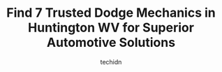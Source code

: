 ---
layout: ampstory
image: https://images.unsplash.com/photo-1623261788328-cf730e9f2667?ixlib=rb-4.0.3&ixid=MnwxMjA3fDB8MHxwaG90by1wYWdlfHx8fGVufDB8fHx8&auto=format&fit=crop&w=640&h=853&q=80
author: techidn
featured: false
description: Searching for the finest Dodge Mechanic in Huntington WV, USA? Look no further than the 7 best Dodge Mechanic in the area, where youll find a team of highly qualified professionals ready to
title: Find 7 Trusted Dodge Mechanics in Huntington WV for Superior Automotive Solutions
cover:
   title: Find 7 Trusted Dodge Mechanics in Huntington WV for Superior Automotive Solutions
   subtitle: Rickpate
   background: https://images.unsplash.com/photo-1623261788328-cf730e9f2667?ixlib=rb-4.0.3&ixid=MnwxMjA3fDB8MHxwaG90by1wYWdlfHx8fGVufDB8fHx8&auto=format&fit=crop&w=640&h=853&q=80

pages: 
 - layout: thirds
   top: <h1>#1 Moses Auto Group</h1>
   bottom: "<p>Friendly service and very professional and knowledgeable. Great mechanics. Always do an excellent job.</p>"
   background: https://www.knot35.com/toplist/wp-content/uploads/2023/06/best-dodge-mechanic-1-in-huntington-wv-1685836427.jpeg
   backgroundblur: true
 - layout: thirds
   top: <h1>#2 Car Stuff</h1>
   bottom: "<p>3450 US-60, Huntington, WV 25705, United States</p>"
   background: https://www.knot35.com/toplist/wp-content/uploads/2023/06/best-dodge-mechanic-2-in-huntington-wv-1685836428.jpeg
   cta:
      link: https://www.knot35.com/toplist/find-7-trusted-dodge-mechanics-in-huntington-wv-for-superior-automotive-solutions/
      text: Find 7 Trusted Dodge Mechanics in Huntington WV for Superior Automotive Solutions
 - layout: thirds
   top: <h1>#3 Clarks Auto Care Inc</h1>
   bottom: "<p>2538 8th Ave, Huntington, WV 25703, United States</p>"
   background: https://www.knot35.com/toplist/wp-content/uploads/2023/06/best-dodge-mechanic-3-in-huntington-wv-1685836428.jpeg
   cta:
      link: https://www.knot35.com/toplist/find-7-trusted-dodge-mechanics-in-huntington-wv-for-superior-automotive-solutions/
      text: Find 7 Trusted Dodge Mechanics in Huntington WV for Superior Automotive Solutions
 - layout: thirds
   top: <h1>#4 Quality Auto Generations</h1>
   bottom: "<p>701 6th Ave, Huntington, WV 25701, United States</p>"
   background: https://images.unsplash.com/photo-1552083974-186346191183?ixlib=rb-4.0.3&ixid=MnwxMjA3fDB8MHxwaG90by1wYWdlfHx8fGVufDB8fHx8&auto=format&fit=crop&w=640&h=853&q=80
   cta:
      link: https://www.knot35.com/toplist/find-7-trusted-dodge-mechanics-in-huntington-wv-for-superior-automotive-solutions/
      text: Find 7 Trusted Dodge Mechanics in Huntington WV for Superior Automotive Solutions
 - layout: thirds
   top: <h1>#5 Genes Automotive Services Inc</h1>
   bottom: "<p>92 Washington Ave, Huntington, WV 25701, United States</p>"
   background: https://images.unsplash.com/photo-1536745287225-21d689278fd1?ixlib=rb-4.0.3&ixid=MnwxMjA3fDB8MHxwaG90by1wYWdlfHx8fGVufDB8fHx8&auto=format&fit=crop&w=640&h=853&q=80
   cta:
      link: https://www.knot35.com/toplist/find-7-trusted-dodge-mechanics-in-huntington-wv-for-superior-automotive-solutions/
      text: Find 7 Trusted Dodge Mechanics in Huntington WV for Superior Automotive Solutions
 - layout: thirds
   top: <h1>#6 Loudermilk Auto Care</h1>
   bottom: "<p>2424 Adams Ave, Huntington, WV 25704, United States</p>"
   background: https://images.unsplash.com/photo-1574169208507-84376144848b?ixlib=rb-4.0.3&ixid=MnwxMjA3fDB8MHxwaG90by1wYWdlfHx8fGVufDB8fHx8&auto=format&fit=crop&w=640&h=853&q=80
   cta:
      link: https://www.knot35.com/toplist/find-7-trusted-dodge-mechanics-in-huntington-wv-for-superior-automotive-solutions/
      text: Find 7 Trusted Dodge Mechanics in Huntington WV for Superior Automotive Solutions
 - layout: thirds
   top: <h1>#7 CARSTAR of Huntington</h1>
   bottom: "<p>1301 3rd Ave #1305, Huntington, WV 25701, United States</p>"
   background: https://images.unsplash.com/photo-1509114397022-ed747cca3f65?ixlib=rb-4.0.3&ixid=MnwxMjA3fDB8MHxwaG90by1wYWdlfHx8fGVufDB8fHx8&auto=format&fit=crop&w=640&h=853&q=80
   cta:
      link: https://www.knot35.com/toplist/find-7-trusted-dodge-mechanics-in-huntington-wv-for-superior-automotive-solutions/
      text: Find 7 Trusted Dodge Mechanics in Huntington WV for Superior Automotive Solutions
 - layout: thirds
   middle: Continue reading...
   background: https://images.unsplash.com/photo-1547366785-564103df7e13?ixlib=rb-4.0.3&ixid=MnwxMjA3fDB8MHxwaG90by1wYWdlfHx8fGVufDB8fHx8&auto=format&fit=crop&w=640&h=853&q=80
   cta:
      link: https://www.knot35.com/toplist/find-7-trusted-dodge-mechanics-in-huntington-wv-for-superior-automotive-solutions/
      text: Find 7 Trusted Dodge Mechanics in Huntington WV for Superior Automotive Solutions
      
---